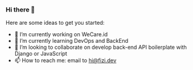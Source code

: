 ### Hi there 👋

<!--
**fizikurniawan/fizikurniawan** is a ✨ _special_ ✨ repository because its `README.md` (this file) appears on your GitHub profile.
-->

Here are some ideas to get you started:

- 🔭 I’m currently working on WeCare.id
- 🌱 I’m currently learning DevOps and BackEnd
- 👯 I’m looking to collaborate on develop back-end API boilerplate with Django or JavaScript
- 📫 How to reach me: email to hi@fizi.dev
